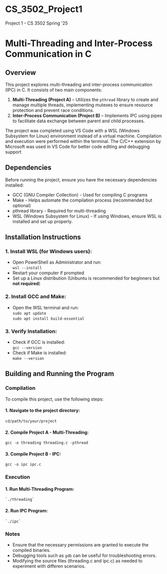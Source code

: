 # CS_3502_Project1
Project 1 - CS 3502 Spring '25
# Multi-Threading and Inter-Process Communication in C

## Overview
This project explores multi-threading and inter-process communication (IPC) in C. It consists of two main components:

1. **Multi-Threading (Project A)** – Utilizes the `pthread` library to create and manage multiple threads, implementing mutexes to ensure resource protection and prevent race conditions.
2. **Inter-Process Communication (Project B)** – Implements IPC using pipes to facilitate data exchange between parent and child processes.

The project was completed using VS Code with a WSL (Windows Subsystem for Linux) environment instead of a virtual machine. Compilation and execution were performed within the terminal. The C/C++ extension by Microsoft was used in VS Code for better code editing and debugging support

## Dependencies
Before running the project, ensure you have the necessary dependencies installed:
-  GCC (GNU Compiler Collection) - Used for compiling C programs
-  Make - Helps automate the compilation process (recommended but optional)
-  pthread library - Required for multi-threading
-  WSL (Windows Subsystem for Linux) - If using Windows, ensure WSL is installed and set up properly.

## Installation Instructions
### 1. Install WSL (for Windows users):
-  Open PowerShell as Administrator and run:
   <br> `wsl --install`
-  Restart your computer if prompted
-  Set up a Linux distribution (Unbuntu is recommended for beginners but **not required**)

### 2. Install GCC and Make:
-  Open the WSL terminal and run:
  <br> `sudo apt update` <br> `sudo apt install build-essential`

### 3. Verify Installation:
-  Check if GCC is installed:
  <br> `gcc --version`
-  Check if Make is installed:
  <br> `make --version`

## Building and Running the Program
### Compilation
To compile this project, use the following steps:
#### 1. Navigate to the project directory:
  `cd/path/to/your/project`
#### 2. Compile Project A - Multi-Threading: 
`gcc -o threading threading.c -pthread`
#### 3. Compile Project B - IPC:
   `gcc -o ipc ipc.c`
### Execution
#### 1. Run Multi-Threading Program:
    `./threading`
#### 2. Run IPC Program:
    `./ipc`
### Notes
-  Ensure that the necessary permissions are granted to execute the compiled binaries.
-  Debugging tools such as `gdb` can be useful for troubleshooting errors.
-  Modifying the source files (threading.c and ipc.c) as needed to experiment with differen scenarios.
